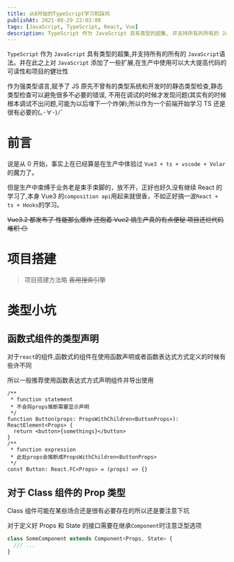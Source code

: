 ```yaml
---
title: 从0开始的TypeScript学习和踩坑
publishAt: 2021-08-29 22:03:00
tags: [JavaScript, TypeScript, React, Vue]
description: TypeScript 作为 JavaScript 具有类型的超集, 并支持所有的所有的 JavaScript语法, 并在此之上对 JavaScript 添加了一些扩展,在生产中使用可以大大提高代码的可读性和项目的健壮性
---
```


`TypeScript` 作为 `JavaScript` 具有类型的超集,并支持所有的所有的 `JavaScript`语法。并在此之上对 `JavaScript` 添加了一些扩展,在生产中使用可以大大提高代码的可读性和项目的健壮性

作为强类型语言,赋予了 JS 原先不曾有的类型系统和开发时的静态类型检查,静态类型检查可以避免很多不必要的错误, 不用在调试的时候才发现问题(其实有的时候根本调试不出问题,可能为以后埋下一个炸弹);所以作为一个前端开始学习 TS 还是很有必要的(｡･∀･)ﾉﾞ

# 前言

说是从 0 开始，事实上在已经算是在生产中体验过 `Vue3 + ts + vscode + Volar`的魔力了。

但是生产中束缚于业务老是束手束脚的，放不开，正好也好久没有继续 React 的学习了,本身 Vue3 的`composition api`用起来就很香，不如正好搞一波`React + ts + Hooks`的学习。

~~Vue3.2 都发布了 性能那么爆炸 还抱着 Vue2 搞生产真的有点便秘 项目还烂代码堆积 😶~~

# 项目搭建

> 项目搭建方法略 ~~善用搜索引擎~~

# 类型小坑

## 函数式组件的类型声明

对于`react`的组件,函数式的组件在使用函数声明或者函数表达式方式定义的时候有些许不同

所以一般推荐使用函数表达式方式声明组件并导出使用

```tsx
/**
 * function statement
 * 不会将props推断需要显示声明
 */
function Button(props: PropsWithChildren<ButtonProps>): ReactElement<Props> {
  return <button>{somethings}</button>
}
/**
 * function expression
 * 此处props会推断成PropsWithChildren<ButtonProps>
 */
const Button: React.FC<Props> = (props) => {}
```

## 对于 Class 组件的 Prop 类型

Class 组件可能在某些场合还是很有必要存在的所以还是要注意下坑

对于定义好 Props 和 State 的接口需要在继承`Component`时注意泛型选项

```typescript
class SomeComponent extends Component<Props, State> {
  /// ...
}
```
